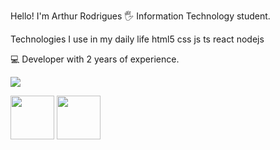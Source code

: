 Hello! I'm Arthur Rodrigues 🖐️
Information Technology student.

Technologies I use in my daily life
html5 css js ts react nodejs

💻 Developer with 2 years of experience.



<a href="mailto:arthurerodrigues01@gmail.com">
<img src="https://img.shields.io/badge/Gmail-D14836?style=for-the-badge&logo=gmail&logoColor=white"/>
</a>


<img src="https://hermes.dio.me/tracks/aa71615b-e701-4cec-bb64-71ba6974c5fe.png" width="70">      <img src="https://hermes.dio.me/tracks/608ecefd-1d10-42ea-9f58-3e7a4548ab3e.png" width="70">








